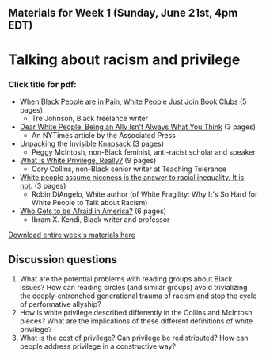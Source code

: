 ## Materials for Week 1 (Sunday, June 21st, 4pm EDT)
# Talking about racism and privilege
### Click title for pdf:

- <a href="week1/white-book-clubs.pdf">When Black People are in Pain, White People Just Join Book Clubs</a> (5 pages)
  - Tre Johnson, Black freelance writer
- <a href="week1/white-allies-nytimes.pdf">Dear White People: Being an Ally Isn't Always What You Think</a> (3 pages)
  - An NYTimes article by the Associated Press
- <a href="week1/invisible-knapsack-1989.pdf">Unpacking the Invisible Knapsack</a> (3 pages)
  - Peggy McIntosh, non-Black feminist, anti-racist scholar and speaker
- <a href="week1/what-is-white-privilege.pdf">What is White Privilege, Really?</a> (9 pages)
  - Cory Collins, non-Black senior writer at Teaching Tolerance
- <a href="week1/is-niceness-the-answer.pdf">White people assume niceness is the answer to racial inequality. It is not.</a> (3 pages)
  - Robin DiAngelo, White author (of White Fragility: Why It's So Hard for White People to Talk about Racism)
- <a href="week1/who-gets-to-be-afraid-in-America.pdf">Who Gets to be Afraid in America?</a> (6 pages)
  - Ibram X. Kendi, Black writer and professor

<a href="week1/week1-race_and_privilege.zip">Download entire week's materials here</a>


## Discussion questions
1. What are the potential problems with reading groups about Black issues? How can reading circles (and similar groups) avoid trivializing the deeply-entrenched generational trauma of racism and stop the cycle of performative allyship?
2. How is white privilege described differently in the Collins and McIntosh pieces? What are the implications of these different definitions of white privilege?
3. What is the cost of privilege? Can privilege be redistributed? How can people address privilege in a constructive way?
